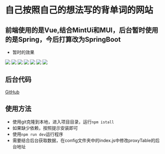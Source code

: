 # 自己按照自己的想法写的背单词的网站

## 前端使用的是Vue,结合MintUi和MUI，后台暂时使用的是Spring，今后打算改为SpringBoot
- 暂时的效果

![](https://cjpnice-picture.oss-cn-hangzhou.aliyuncs.com/img/20200430163154.png)
![](https://cjpnice-picture.oss-cn-hangzhou.aliyuncs.com/img/20200430163215.png)
![](https://cjpnice-picture.oss-cn-hangzhou.aliyuncs.com/img/20200430163340.png)
![](https://cjpnice-picture.oss-cn-hangzhou.aliyuncs.com/img/20200424154252.jpg)
![](https://cjpnice-picture.oss-cn-hangzhou.aliyuncs.com/img/20200424154251.jpg)
![](https://cjpnice-picture.oss-cn-hangzhou.aliyuncs.com/img/20200424154250.jpg)
![](https://cjpnice-picture.oss-cn-hangzhou.aliyuncs.com/img/20200430163422.png)

## 后台代码
[GitHub](https://github.com/cjpnice/Word_vue)

## 使用方法
- 使用git克隆到本地，进入项目目录，运行`npm istall`
- 如果缺少依赖，按照提示安装即可
- 使用`npm run dev`运行程序
- 需要结合后台获取数据，在config文件夹中的index.js中修改proxyTable的后台地址